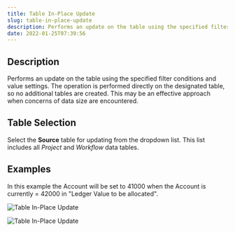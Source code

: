 ```yaml
---
title: Table In-Place Update
slug: table-in-place-update
description: Performs an update on the table using the specified filter conditions and value settings
date: 2022-01-25T07:39:56
---
```



## Description


Performs an update on the table using the specified filter conditions and value settings. The operation is performed directly on the designated table, so no additional tables are created. This may be an effective approach when concerns of data size are encountered.



## Table Selection


Select the **Source** table for updating from the dropdown list. This list includes all *Project* and *Workflow* data tables.







## Examples

In this example the Account will be set to 41000 when the Account is currently = 42000 in "Ledger Value to be allocated".

![Table In-Place Update](/images/table_in-place_update_1.png)



![Table In-Place Update](/images/table_in-place_table_filter.png)





